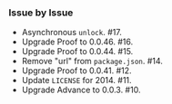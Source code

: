 ### Issue by Issue

 * Asynchronous `unlock`. #17.
 * Upgrade Proof to 0.0.46. #16.
 * Upgrade Proof to 0.0.44. #15.
 * Remove "url" from `package.json`. #14.
 * Upgrade Proof to 0.0.41. #12.
 * Update `LICENSE` for 2014. #11.
 * Upgrade Advance to 0.0.3. #10.
